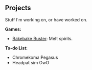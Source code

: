## Projects

Stuff I'm working on, or have worked on.

<b>Games:</b>
- <a href="bakebakebuster.html">Bakebake Buster</a>: Melt spirits.

<b>To-do List</b>:
- Chromekoma Pegasus
- Headpat sim OwO
